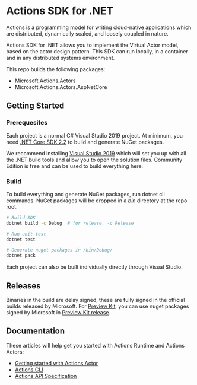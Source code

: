 # Actions SDK for .NET

Actions is a programming model for writing cloud-native applications which are distributed, dynamically scaled, and loosely coupled in nature.

Actions SDK for .NET allows you to implement the Virtual Actor model, based on the actor design pattern. This SDK can run locally, in a container and in any distributed systems environment.

This repo builds the following packages:

- Microsoft.Actions.Actors
- Microsoft.Actions.Actors.AspNetCore

## Getting Started

### Prerequesites

Each project is a normal C# Visual Studio 2019 project. At minimum, you need [.NET Core SDK 2.2](https://www.microsoft.com/net/download/windows) to build and generate NuGet packages.

We recommend installing [Visual Studio 2019](https://www.visualstudio.com/vs/) which will set you up with all the .NET build tools and allow you to open the solution files. Community Edition is free and can be used to build everything here.

### Build

To build everything and generate NuGet packages, run dotnet cli commands. NuGet packages will be dropped in a *bin* directory at the repo root.

```bash
# Build SDK
dotnet build -c Debug  # for release, -c Release

# Run unit-test
dotnet test

# Generate nuget packages in /bin/Debug/
dotnet pack
```

Each project can also be built individually directly through Visual Studio.

## Releases

Binaries in the build are delay signed, these are fully signed in the official builds released by Microsoft. For [Preview Kit](https://github.com/actionscore/previewkit), you can use nuget packages signed by Microsoft in [Preview Kit release](https://github.com/actionscore/previewkit/releases).

## Documentation

These articles will help get you started with Actions Runtime and Actions Actors:

- [Getting started with Actions Actor](docs/get-started-actions-actor.md)
- [Actions CLI](https://github.com/actionscore/cli)
- [Actions API Specification](https://github.com/actionscore/spec)

